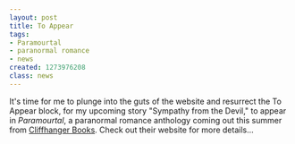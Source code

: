 ```yaml
---
layout: post
title: To Appear
tags:
- Paramourtal
- paranormal romance
- news
created: 1273976208
class: news
---
```

It's time for me to plunge into the guts of the website and resurrect the To Appear block, for my upcoming story "Sympathy from the Devil," to appear in *Paramourtal*, a paranormal romance anthology coming out this summer from [Cliffhanger Books](http://www.cliffhangerbooks.com/).  Check out their website for more details...
